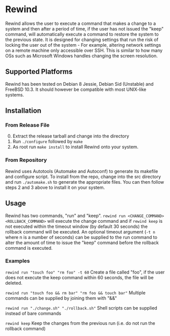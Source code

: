 # Rewind
Rewind  allows  the user to execute a command that makes a change to a system and then after a period of time, if the user has not issued the "keep" command,
will automatically execute a command to restore the system to the previous state.  It is designed for changing settings that run the risk of locking the user
out of the system - For example, altering network settings on a remote machine only accessible over SSH.  This is similar to how many OSs such as
Microsoft Windows handles changing the screen resolution.

## Supported Platforms
Rewind has been tested on Debian 8 Jessie, Debian Sid (Unstable) and FreeBSD 10.3.  It should however be compatible with most UNIX-like systems.

## Installation
### From Release File
0. Extract the release tarball and change into the directory
0. Run `./configure` followed by `make`
0. As root run `make install` to install Rewind onto your system.

### From Repository
Rewind uses Autotools (Automake and Autoconf) to generate its makefile and configure script.  To install from the repo,
change into the src directory and run `./automake.sh` to generate the appropriate files.  You can then follow steps 2 and
3 above to install it on your system.

## Usage
Rewind has two commands, "run" and "keep".  `rewind run <CHANGE_COMMAND> <ROLLBACK_COMMAND>` will execute the change command and
if `rewind keep` is not executed within the timeout window (by default 30 seconds) the rollback command will be executed.  An
optional timeout argument (`-t n` where n is a number of seconds) can be supplied to the run command to alter the amount of time
to issue the "keep" command before the rollback command is executed.

### Examples
`rewind run "touch foo" "rm foo" -t 60`
Create a file called "foo", if the user does not execute the keep command within 60 seconds, the file will be deleted.

`rewind run "touch foo && rm bar" "rm foo && touch bar"`
Multiple commands can be supplied by joining them with "&&"

`rewind run "./change.sh" "./rollback.sh"`
Shell scripts can be supplied instead of bare commands

`rewind keep`
Keep the changes from the previous run (i.e. do not run the rollback command)
